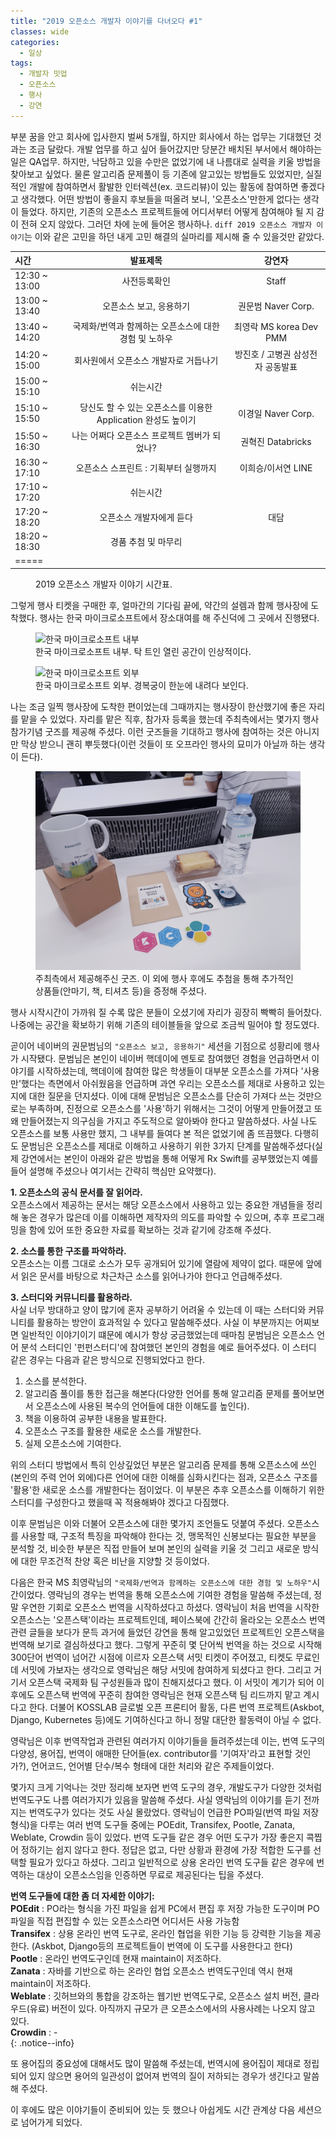 ```yaml
---
title: "2019 오픈소스 개발자 이야기를 다녀오다 #1"
classes: wide
categories:
  - 일상
tags:
  - 개발자 밋업
  - 오픈소스
  - 행사
  - 강연
---
```


부분 꿈을 안고 회사에 입사한지 벌써 5개월, 하지만 회사에서 하는 업무는 기대했던 것과는 조금 달랐다. 개발 업무를 하고 싶어 들어갔지만 당분간 배치된 부서에서 해야하는 일은 QA업무. 하지만, 낙담하고 있을 수만은 없었기에 내 나름대로 실력을 키울 방법을 찾아보고 싶었다. 물론 알고리즘 문제풀이 등 기존에 알고있는 방법들도 있었지만, 실질적인 개발에 참여하면서 활발한 인터렉션(ex. 코드리뷰)이 있는 활동에 참여하면 좋겠다고 생각했다. 어떤 방법이 좋을지 후보들을 떠올려 보니, '오픈소스'만한게 없다는 생각이 들었다. 하지만, 기존의 오픈소스 프로젝트들에 어디서부터 어떻게 참여해야 될 지 감이 전혀 오지 않았다. 그러던 차에 눈에 들어온 행사하나. ```diff 2019 오픈소스 개발자 이야기```는 이와 같은 고민을 하던 내게 고민 해결의 실마리를 제시해 줄 수 있을것만 같았다. 

| 시간 | 발표제목 | 강연자 |
|:--------|:-------:|:--------:|
| 12:30 ~ 13:00 | 사전등록확인 | Staff |
| 13:00 ~ 13:40 | 오픈소스 보고, 응용하기 | 권문범 Naver Corp. |
| 13:40 ~ 14:20 | 국제화/번역과 함께하는 오픈소스에 대한 경험 및 노하우 | 최영락 MS korea Dev PMM |
| 14:20 ~ 15:00 | 회사원에서 오픈소스 개발자로 거듭나기 | 방진호 / 고병권 삼성전자 공동발표 |
| 15:00 ~ 15:10 | 쉬는시간 | |
| 15:10 ~ 15:50 | 당신도 할 수 있는 오픈소스를 이용한 Application 완성도 높이기 | 이경일 Naver Corp. |
| 15:50 ~ 16:30 | 나는 어쩌다 오픈소스 프로젝트 멤버가 되었나? | 권혁진 Databricks |
| 16:30 ~ 17:10 | 오픈소스 스프린트 : 기획부터 실행까지	| 이희승/이서연 LINE |
| 17:10 ~ 17:20 | 쉬는시간 | |
| 17:20 ~ 18:20 | 오픈소스 개발자에게 듣다 | 대담 |
| 18:20 ~ 18:30 | 경품 추첨 및 마무리 | |
|=====

<figure>
  <figcaption>2019 오픈소스 개발자 이야기 시간표.</figcaption>
</figure> 

그렇게 행사 티켓을 구매한 후, 얼마간의 기다림 끝에, 약간의 설렘과 함께 행사장에 도착했다. 행사는 한국 마이크로소프트에서 장소대여를 해 주신덕에 그 곳에서 진행됐다. 

<figure class="align-center">
  <img src="/assets/images/0629/20190629_121909.jpg" alt="한국 마이크로소프트 내부">
  <figcaption>한국 마이크로소프트 내부. 탁 트인 열린 공간이 인상적이다.</figcaption>
</figure> 

<figure class="align-center">
  <img src="/assets/images/0629/20190629_121821.jpg" alt="한국 마이크로소프트 외부">
  <figcaption>한국 마이크로소프트 외부. 경복궁이 한눈에 내려다 보인다. </figcaption>
</figure> 

나는 조금 일찍 행사장에 도착한 편이었는데 그때까지는 행사장이 한산했기에 좋은 자리를 맡을 수 있었다. 자리를 맡은 직후, 참가자 등록을 했는데 주최측에서는 몇가지 행사 참가기념 굿즈를 제공해 주셨다. 이런 굿즈들을 기대하고 행사에 참여하는 것은 아니지만 막상 받으니 괜히 뿌듯했다(이런 것들이 또 오프라인 행사의 묘미가 아닐까 하는 생각이 든다).

<figure class="align-center">
  <img src="/assets/images/0629/20190629_122427.jpg" alt="OSS 개발자 포럼 굿즈">
  <figcaption>주최측에서 제공해주신 굿즈. 이 외에 행사 후에도 추첨을 통해 추가적인 상품들(안마기, 책, 티셔츠 등)을 증정해 주셨다.</figcaption>
</figure> 

행사 시작시간이 가까워 질 수록 많은 분들이 오셨기에 자리가 굉장히 빡빡히 들어찼다. 나중에는 공간을 확보하기 위해 기존의 테이블들을 앞으로 조금씩 밀어야 할 정도였다. 

곧이어 네이버의 권문범님의 `"오픈소스 보고, 응용하기"` 세션을 기점으로 성황리에 행사가 시작됐다. 문범님은 본인이 네이버 핵데이에 멘토로 참여했던 경험을 언급하면서 이야기를 시작하셨는데, 핵데이에 참여한 많은 학생들이 대부분 오픈소스를 가져다 '사용만'했다는 측면에서 아쉬웠음을 언급하며 과연 우리는 오픈소스를 제대로 사용하고 있는지에 대한 질문을 던지셨다. 이에 대해 문범님은 오픈소스를 단순히 가져다 쓰는 것만으로는 부족하며, 진정으로 오픈소스를 '사용'하기 위해서는 그것이 어떻게 만들어졌고 또 왜 만들어졌는지 의구심을 가지고 주도적으로 알아봐야 한다고 말씀하셨다. 사실 나도 오픈소스를 보통 사용만 했지, 그 내부를 들여다 본 적은 없었기에 좀 뜨끔했다. 
다행히도 문범님은 오픈소스를 제대로 이해하고 사용하기 위한 3가지 단계를 말씀해주셨다(실제 강연에서는 본인이 아래와 같은 방법을 통해 어떻게 Rx Swift를 공부했었는지 예를 들어 설명해 주셨으나 여기서는 간략히 핵심만 요약했다). 

**1. 오픈소스의 공식 문서를 잘 읽어라.**  
오픈소스에서 제공하는 문서는 해당 오픈소스에서 사용하고 있는 중요한 개념들을 정리해 놓은 경우가 많은데 이를 이해하면 제작자의 의도를 파악할 수 있으며, 추후 프로그래밍을 함에 있어 또한 중요한 자료를 확보하는 것과 같기에 강조해 주셨다. 

**2. 소스를 통한 구조를 파악하라.**  
오픈소스는 이름 그대로 소스가 모두 공개되어 있기에 열람에 제약이 없다. 때문에 앞에서 읽은 문서를 바탕으로 차근차근 소스를 읽어나가야 한다고 언급해주셨다. 

**3. 스터디와 커뮤니티를 활용하라.**  
사실 너무 방대하고 양이 많기에 혼자 공부하기 어려울 수 있는데 이 때는 스터디와 커뮤니티를 활용하는 방안이 효과적일 수 있다고 말씀해주셨다. 사실 이 부분까지는 어찌보면 일반적인 이야기이기 떄문에 예시가 항상 궁금했었는데 때마침 문범님은 오픈소스 언어 분석 스터디인 '펀펀스터디'에 참여했던 본인의 경험을 예로 들어주셨다. 이 스터디 같은 경우는 다음과 같은 방식으로 진행되었다고 한다. 
1. 소스를 분석한다. 
2. 알고리즘 풀이를 통한 접근을 해본다(다양한 언어를 통해 알고리즘 문제를 풀어보면서 오픈소스에 사용된 복수의 언어들에 대한 이해도를 높인다). 
3. 책을 이용하여 공부한 내용을 발표한다.
4. 오픈소스 구조를 활용한 새로운 소스를 개발한다. 
5. 실제 오픈소스에 기여한다. 

위의 스터디 방법에서 특히 인상깊었던 부분은 알고리즘 문제를 통해 오픈소스에 쓰인 (본인의 주력 언어 외에)다른 언어에 대한 이해를 심화시킨다는 점과, 오픈소스 구조를 '활용'한 새로운 소스를 개발한다는 점이었다. 이 부분은 추후 오픈소스를 이해하기 위한 스터디를 구성한다고 했을때 꼭 적용해봐야 겠다고 다짐했다.  

이후 문범님은 이와 더불어 오픈소스에 대한 몇가지 조언들도 덧붙여 주셨다. 오픈소스를 사용할 때, 구조적 특징을 파악해야 한다는 것, 맹목적인 신봉보다는 필요한 부분을 분석할 것, 비슷한 부분은 직접 만들어 보며 본인의 실력을 키울 것 그리고 새로운 방식에 대한 무조건적 찬양 혹은 비난을 지양할 것 등이었다. 

다음은 한국 MS 최영락님의 `"국제화/번역과 함께하는 오픈소스에 대한 경험 및 노하우"`시간이었다. 영락님의 경우는 번역을 통해 오픈소스에 기여한 경험을 말씀해 주셨는데, 정말 우연한 기회로 오픈소스 번역을 시작하셨다고 하셨다. 영락님이 처음 번역을 시작한 오픈소스는 '오픈스택'이라는 프로젝트인데, 페이스북에 간간히 올라오는 오픈소스 번역 관련 글들을 보다가 문득 과거에 들었던 강연을 통해 알고있었던 프로젝트인 오픈스택을 번역해 보기로 결심하셨다고 했다. 그렇게 꾸준히 몇 단어씩 번역을 하는 것으로 시작해 300단어 번역이 넘어간 시점에 이르자 오픈스택 서밋 티켓이 주어졌고, 티켓도 무료인데 서밋에 가보자는 생각으로 영락님은 해당 서밋에 참여하게 되셨다고 한다. 그리고 거기서 오픈스택 국제화 팀 구성원들과 많이 친해지셨다고 했다. 이 서밋이 계기가 되어 이후에도 오픈스택 번역에 꾸준히 참여한 영락님은 현재 오픈스택 팀 리드까지 맡고 계시다고 한다. 더불어 KOSSLAB 글로벌 오픈 프론티어 활동, 다른 번역 프로젝트(Askbot, Django, Kubernetes 등)에도 기여하신다고 하니 정말 대단한 활동력이 아닐 수 없다. 

영락님은 이후 번역작업과 관련된 여러가지 이야기들을 들려주셨는데 이는, 번역 도구의 다양성, 용어집, 번역이 애매한 단어들(ex. contributor를 '기여자'라고 표현할 것인가?), 언어코드, 언어별 단수/복수 형태에 대한 처리와 같은 주제들이었다. 

몇가지 크게 기억나는 것만 정리해 보자면 번역 도구의 경우, 개발도구가 다양한 것처럼 번역도구도 나름 여러가지가 있음을 말씀해 주셨다. 사실 영락님의 이야기를 듣기 전까지는 번역도구가 있다는 것도 사실 몰랐었다. 영락님이 언급한 PO파일(번역 파일 저장 형식)을 다루는 여러 번역 도구들 중에는 POEdit, Transifex, Pootle, Zanata, Weblate, Crowdin 등이 있었다. 번역 도구들 같은 경우 어떤 도구가 가장 좋은지 콕찝어 정하기는 쉽지 않다고 한다. 정답은 없고, 다만 상황과 환경에 가장 적합한 도구를 선택할 필요가 있다고 하셨다. 그리고 일반적으로 상용 온라인 번역 도구들 같은 경우에 번역하는 대상이 오픈소스임을 인증하면 무료로 제공된다는 팁을 주셨다.  

**번역 도구들에 대한 좀 더 자세한 이야기:**  
**POEdit** : PO라는 형식을 가진 파일을 쉽게 PC에서 편집 후 저장 가능한 도구이며 PO 파일을 직접 편집할 수 있는 오픈소스라면 어디서든 사용 가능함  
**Transifex** : 상용 온라인 번역 도구로, 온라인 협업을 위한 기능 등 강력한 기능을 제공한다. (Askbot, Django등의 프로젝트들이 번역에 이 도구를 사용한다고 한다)  
**Pootle** : 온라인 번역도구인데 현재 maintain이 저조하다.   
**Zanata** : 자바를 기반으로 하는 온라인 협업 오픈소스 번역도구인데 역시 현재 maintain이 저조하다.   
**Weblate** : 깃허브와의 통합을 강조하는 웹기반 번역도구로, 오픈소스 설치 버전, 클라우드(유료) 버전이 있다. 아직까지 규모가 큰 오픈소스에서의 사용사례는 나오지 않고 있다.  
**Crowdin** : -  
{: .notice--info}

또 용어집의 중요성에 대해서도 많이 말씀해 주셨는데, 번역시에 용어집이 제대로 정립되어 있지 않으면 용어의 일관성이 없어져 번역의 질이 저하되는 경우가 생긴다고 말씀해 주셨다.

이 후에도 많은 이야기들이 준비되어 있는 듯 했으나 아쉽게도 시간 관계상 다음 세션으로 넘어가게 되었다. 

